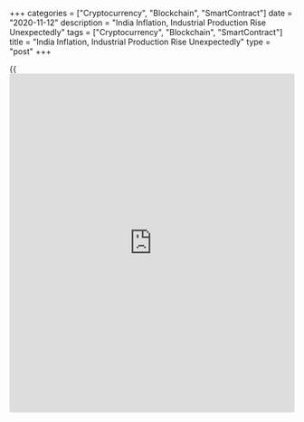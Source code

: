 +++
categories = ["Cryptocurrency", "Blockchain", "SmartContract"]
date = "2020-11-12"
description = "India Inflation, Industrial Production Rise Unexpectedly"
tags = ["Cryptocurrency", "Blockchain", "SmartContract"]
title = "India Inflation, Industrial Production Rise Unexpectedly"
type = "post"
+++

{{<iframe id="large-banner" src="https://www.bounty.group/#slide=11.0" width="100%" height="600" scrolling="no" style="border: 0px solid rgb(216, 221, 230); border-radius: 3px;">}}

India's inflation accelerated in October and industrial production grew
in September, both defying expectations, official data showed on
Thursday.

The consumer price index, or CPI, rose 7.61 percent year-on-year after a
7.27 percent increase in September. Economists had forecast 7.30 percent
inflation.

The consumer food price index climbed 11.07 percent year-on-year after a
10.68 percent rise in the previous month.

Compared to the previous month, the CPI rose 1.28 percent and the CFPI
climbed 2.48 percent in October.

Separate government data showed that industrial production increased 0.2
percent year-on-year in September, while economists were looking for a
2.0 percent decline.

Manufacturing shrunk 0.6 percent, while mining production rose 1.4
percent. Electricity output grew 4.9 percent.

In the April to September period, industrial production decreased 21.1
percent from a year ago.

Earlier on Thursday, the finance minister announced a third stimulus for
the Indian [economy][1] that is severely hurt by the coronavirus
pandemic.

For comments and feedback [contact](https://www.playgroundfx.com/contact/): editorial@rtt[news](https://www.letsplayfx.com/blog/forex-news-website/).com

[Economic News][1]

 **What parts of the world are seeing the best (and worst) economic
performances lately? Click[here][2] to check out our [Econ Scorecard][2]
and find out! See up-to-the-moment [ranking](https://www.playgroundfx.com/blog/crypto-exchange-ranking/)s for the best and worst
performers in [GDP][3], [unemployment rate][4], [inflation][2] and much
more.**

   1. www.rtt[news](https://www.letsplayfx.com/blog/forex-news-website/).com/Content/EconomicNews.aspx
   2. www.rtt[news](https://www.letsplayfx.com/blog/forex-news-website/).com/economic-scorecard/world-rank/CPI/highest-performance.aspx
   3. www.rtt[news](https://www.letsplayfx.com/blog/forex-news-website/).com/economic-scorecard/world-rank/GDP/highest-performance.aspx
   4. www.rtt[news](https://www.letsplayfx.com/blog/forex-news-website/).com/economic-scorecard/world-rank/unemployment-rate/lowest-performance.aspx
